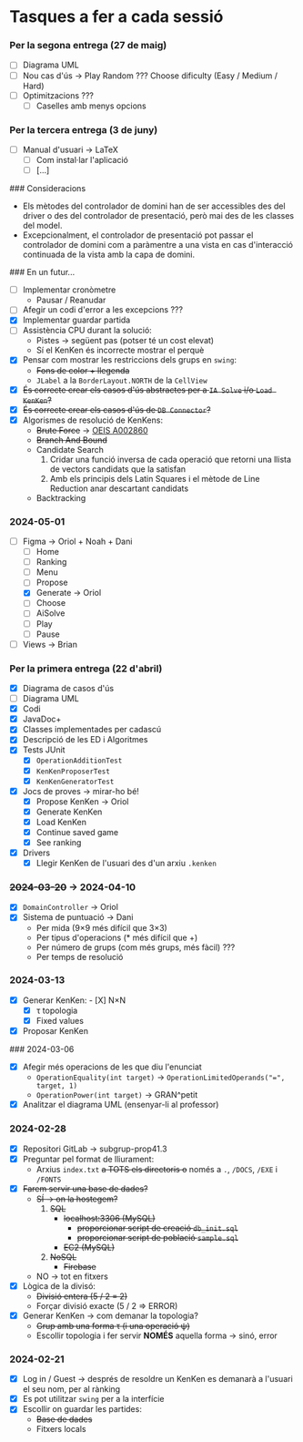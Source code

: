 # Tasques a fer a cada sessió

### Per la segona entrega (27 de maig)
- [ ] Diagrama UML
- [ ] Nou cas d'ús &rarr; Play Random ??? Choose dificulty (Easy / Medium / Hard)
- [ ] Optimitzacions ???
	- [ ] Caselles amb menys opcions

### Per la tercera entrega (3 de juny)
- [ ] Manual d'usuari &rarr; LaTeX
	- [ ] Com instal·lar l'aplicació
	- [ ] [...]

### Consideracions
- Els mètodes del controlador de domini han de ser accessibles des del driver o des del controlador de presentació, però mai des de les classes del model.
- Excepcionalment, el controlador de presentació pot passar el controlador de domini com a paràmentre a una vista en cas d'interacció continuada de la vista amb la capa de domini.

### En un futur...
- [ ] Implementar cronòmetre
	* Pausar / Reanudar
- [ ] Afegir un codi d'error a les excepcions ???
- [X] Implementar guardar partida
- [ ] Assistència CPU durant la solució:
	* Pistes &rarr; següent pas (potser té un cost elevat)
	* Sí el KenKen és incorrecte mostrar el perquè
- [X] Pensar com mostrar les restriccions dels grups en `swing`:
	* ~~Fons de color + llegenda~~
	* `JLabel` a la `BorderLayout.NORTH` de la `CellView`
- [X] ~~És correcte crear els casos d'ús abstractes per a `IA Solve` i/o `Load KenKen`?~~
- [X] ~~És correcte crear els casos d'ús de `DB Connector`?~~
- [X] Algorismes de resolució de KenKens:
	* ~~Brute Force~~ &rarr; [OEIS A002860](https://oeis.org/A002860)
	* ~~Branch And Bound~~
	* Candidate Search
		1) Cridar una funció inversa de cada operació que retorni una llista de vectors candidats que la satisfan
		2) Amb els principis dels Latin Squares i el mètode de Line Reduction anar descartant candidats
	* Backtracking

### 2024-05-01
- [ ] Figma &rarr; Oriol + Noah + Dani
	- [ ] Home
	- [ ] Ranking
	- [ ] Menu
	- [ ] Propose
	- [X] Generate &rarr; Oriol
	- [ ] Choose
	- [ ] AiSolve
	- [ ] Play
	- [ ] Pause
- [ ] Views &rarr; Brian

### Per la primera entrega (22 d'abril)
- [X] Diagrama de casos d'ús
- [ ] Diagrama UML
- [X] Codi
- [X] JavaDoc+
- [X] Classes implementades per cadascú
- [X] Descripció de les ED i Algoritmes
- [X] Tests JUnit
	- [X] `OperationAdditionTest`
	- [X] `KenKenProposerTest`
	- [X] `KenKenGeneratorTest`
- [X] Jocs de proves &rarr; mirar-ho bé!
	- [X] Propose KenKen &rarr; Oriol
	- [X] Generate KenKen
	- [X] Load KenKen
	- [X] Continue saved game
	- [X] See ranking
- [X] Drivers
	- [X] Llegir KenKen de l'usuari des d'un arxiu `.kenken`

### ~~2024-03-20~~ &rarr; 2024-04-10
- [X] `DomainController` &rarr; Oriol
- [X] Sistema de puntuació &rarr; Dani
	* Per mida (9&times;9 més difícil que 3&times;3)
	* Per tipus d'operacions (* més difícil que +)
	* Per número de grups (com més grups, més fàcil) ???
	* Per temps de resolució

### 2024-03-13
- [X] Generar KenKen:
	- [X] N&times;N
	- [X] &tau; topologia
	- [X] Fixed values
- [X] Proposar KenKen

### 2024-03-06
- [X] Afegir més operacions de les que diu l'enunciat
	* `OperationEquality(int target)` &rarr; `OperationLimitedOperands("=", target, 1)`
	* `OperationPower(int target)` &rarr; GRAN^petit
- [X] Analitzar el diagrama UML (ensenyar-li al professor)

### 2024-02-28
- [X] Repositori GitLab &rarr; subgrup-prop41.3
- [X] Preguntar pel format de lliurament:
	* Arxius `index.txt` ~~a TOTS els directoris o~~ només a `.`, `/DOCS`, `/EXE` i `/FONTS`
- [X] ~~Farem servir una base de dades?~~
	* ~~SÍ &rarr; on la hostegem?~~
		1) ~~SQL~~
			- ~~localhost:3306 (MySQL)~~
				* ~~proporcionar script de creació `db_init.sql`~~
				* ~~proporcionar script de població `sample.sql`~~
			- ~~EC2 (MySQL)~~
		2) ~~NoSQL~~
			- ~~Firebase~~
	* NO &rarr; tot en fitxers
- [X] Lògica de la divisó:
	* ~~Divisió entera (5 / 2 = 2)~~
	* Forçar divisió exacte (5 / 2 => ERROR)
- [X] Generar KenKen &rarr; com demanar la topologia?
	* ~~Grup amb una forma &tau; (i una operació &psi;)~~
	* Escollir topologia i fer servir **NOMÉS** aquella forma &rarr; sinó, error

### 2024-02-21
- [X] Log in / Guest &rarr; després de resoldre un KenKen es demanarà a l'usuari el seu nom, per al rànking
- [X] Es pot utilitzar `swing` per a la interfície
- [X] Escollir on guardar les partides:
	* ~~Base de dades~~
	* Fitxers locals

